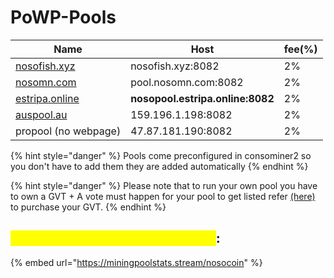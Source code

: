 # PoWP-Pools

| Name                                               | Host                             | fee(%) |
| -------------------------------------------------- | -------------------------------- | ------ |
| [nosofish.xyz](https://info.nosofish.xyz/)         | nosofish.xyz:8082                | 2%     |
| [nosomn.com](https://nosomn.com/?page\_id=507)     | pool.nosomn.com:8082             | 2%     |
| [estripa.online](https://infopool.estripa.online/) | **nosopool.estripa.online:8082** | 2%     |
| [auspool.au](https://auspool.au/)                  | 159.196.1.198:8082               | 2%     |
| propool (no webpage)                               | 47.87.181.190:8082               | 2%     |

{% hint style="danger" %}
Pools come preconfigured in consominer2 so you don't have to add them they are added automatically
{% endhint %}

{% hint style="danger" %}
Please note that to run your own pool you have to own a GVT + A vote must happen for your pool to get listed refer [(here)](broken-reference) to purchase your GVT.
{% endhint %}

## <mark style="color:yellow;">Check pools on miningpoolstats</mark>:

{% embed url="https://miningpoolstats.stream/nosocoin" %}
